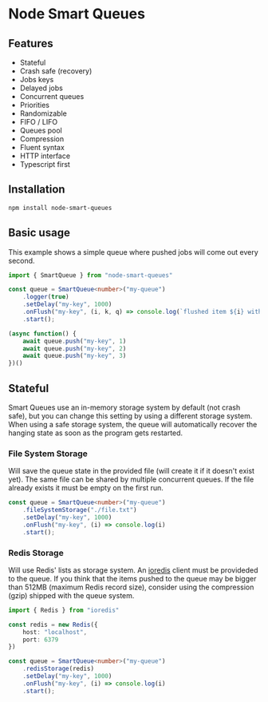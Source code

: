 # Node Smart Queues

## Features

- Stateful
- Crash safe (recovery)
- Jobs keys
- Delayed jobs
- Concurrent queues
- Priorities
- Randomizable
- FIFO / LIFO 
- Queues pool
- Compression
- Fluent syntax
- HTTP interface
- Typescript first

## Installation

```bash
npm install node-smart-queues
```

## Basic usage

This example shows a simple queue where pushed jobs will come out every second.

```typescript
import { SmartQueue } from "node-smart-queues"

const queue = SmartQueue<number>("my-queue")
	.logger(true)
	.setDelay("my-key", 1000)
	.onFlush("my-key", (i, k, q) => console.log(`flushed item ${i} with key ${k} from queue ${q}`))
	.start();

(async function() {
	await queue.push("my-key", 1)
	await queue.push("my-key", 2)
	await queue.push("my-key", 3)
})()
```

## Stateful

Smart Queues use an in-memory storage system by default (not crash safe), but you can change this setting by using a different storage system. When using a safe storage system, the queue will automatically recover the hanging state as soon as the program gets restarted. 

### File System Storage

Will save the queue state in the provided file (will create it if it doesn't exist yet). The same file can be shared by multiple concurrent queues. If the file already exists it must be empty on the first run.

```typescript
const queue = SmartQueue<number>("my-queue")
	.fileSystemStorage("./file.txt")
	.setDelay("my-key", 1000)
	.onFlush("my-key", (i) => console.log(i)
	.start();
```

### Redis Storage

Will use Redis' lists as storage system. An [ioredis](https://github.com/luin/ioredis) client must be provideded to the queue. If you think that the items pushed to the queue may be bigger than 512MB (maximum Redis record size), consider using the compression (gzip) shipped with the queue system.

```typescript
import { Redis } from "ioredis"

const redis = new Redis({
	host: "localhost",
	port: 6379
})

const queue = SmartQueue<number>("my-queue")
	.redisStorage(redis)
	.setDelay("my-key", 1000)
	.onFlush("my-key", (i) => console.log(i)
	.start();
```